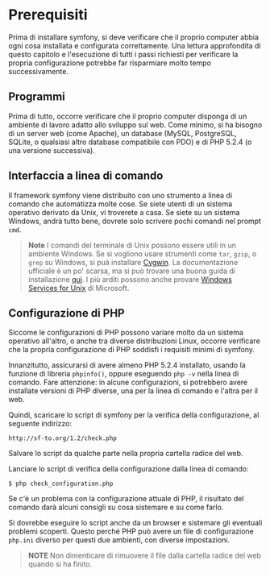 Prerequisiti
============

Prima di installare symfony, si deve verificare che il proprio computer
abbia ogni cosa installata e configurata correttamente. Una lettura
approfondita di questo capitolo e l'esecuzione di tutti i passi
richiesti per verificare la propria configurazione potrebbe far
risparmiare molto tempo successivamente.

Programmi
---------

Prima di tutto, occorre verificare che il proprio computer disponga di
un ambiente di lavoro adatto allo sviluppo sul web. Come minimo, si ha
bisogno di un server web (come Apache), un database (MySQL, PostgreSQL,
SQLite, o qualsiasi altro database compatibile con PDO) e di PHP 5.2.4
(o una versione successiva).

Interfaccia a linea di comando
------------------------------

Il framework symfony viene distribuito con uno strumento a linea di
comando che automatizza molte cose. Se siete utenti di un sistema
operativo derivato da Unix, vi troverete a casa. Se siete su un sistema
Windows, andrà tutto bene, dovrete solo scrivere pochi comandi nel
prompt `cmd`.

>**Note**
>I comandi del terminale di Unix possono essere utili in un ambiente
>Windows. Se si vogliono usare strumenti come `tar`, `gzip`, o `grep`
>su Windows, si puà installare [Cygwin](http://cygwin.com/). La
>documentazione ufficiale è un po' scarsa, ma si può trovare una
>buona guida di installazione [qui](http://www.soe.ucsc.edu/~you/notes/cygwin-install.html).
>I più arditi possono anche provare
>[Windows Services for Unix](http://technet.microsoft.com/en-gb/interopmigration/bb380242.aspx)
>di Microsoft.

Configurazione di PHP
---------------------

Siccome le configurazioni di PHP possono variare molto da un sistema
operativo all'altro, o anche tra diverse distribuzioni Linux, occorre
verificare che la propria configurazione di PHP soddisfi i requisiti
minimi di symfony.

Innanzitutto, assicurarsi di avere almeno PHP 5.2.4 installato, usando
la funzione di libreria `phpinfo()`, oppure eseguendo `php -v` nella
linea di comando. Fare attenzione: in alcune configurazioni, si potrebbero
avere installate versioni di PHP diverse, una per la linea di comando
e l'altra per il web.

Quindi, scaricare lo script di symfony per la verifica della configurazione,
al seguente indirizzo:

    http://sf-to.org/1.2/check.php

Salvare lo script da qualche parte nella propria cartella radice del web.

Lanciare lo script di verifica della configurazione dalla linea di comando:

    $ php check_configuration.php

Se c'è un problema con la configurazione attuale di PHP, il risultato del
comando darà alcuni consigli su cosa sistemare e su come farlo.

Si dovrebbe eseguire lo script anche da un browser e sistemare gli
eventuali problemi scoperti. Questo perché PHP può avere un file di
configurazione `php.ini` diverso per questi due ambienti, con
diverse impostazioni.

>**NOTE**
>Non dimenticare di rimuovere il file dalla cartella radice del web
>quando si ha finito.
